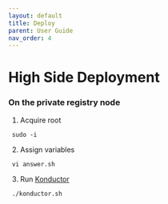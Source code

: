 ```yaml
---
layout: default
title: Deploy
parent: User Guide
nav_order: 4
---
```


# High Side Deployment
### On the private registry node

  1. Acquire root
```
 sudo -i
```
  2. Assign variables
```
 vi answer.sh
```
  3. Run [Konductor]
```
 ./konductor.sh
```
    
[CloudCtl]:https://github.com/CodeSparta/CloudCtl
[Konductor]:https://github.com/CodeSparta/Konductor

